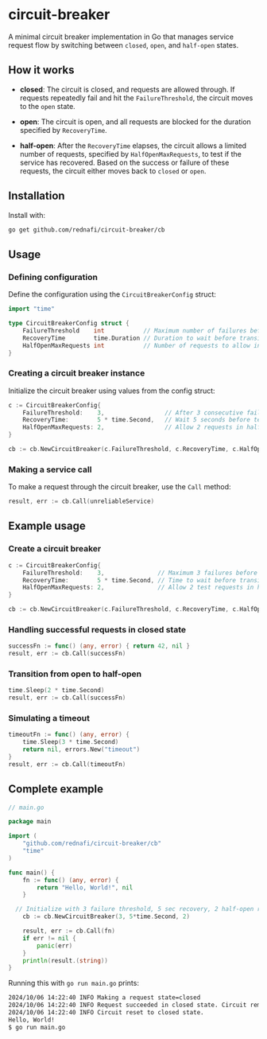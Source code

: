 # circuit-breaker

A minimal circuit breaker implementation in Go that manages service request flow by
switching between `closed`, `open`, and `half-open` states.

## How it works

-   **closed**: The circuit is closed, and requests are allowed through. If requests
    repeatedly fail and hit the `FailureThreshold`, the circuit moves to the `open` state.

-   **open**: The circuit is open, and all requests are blocked for the duration specified
    by `RecoveryTime`.

-   **half-open**: After the `RecoveryTime` elapses, the circuit allows a limited number of
    requests, specified by `HalfOpenMaxRequests`, to test if the service has recovered.
    Based on the success or failure of these requests, the circuit either moves back to
    `closed` or `open`.

## Installation

Install with:

```sh
go get github.com/rednafi/circuit-breaker/cb
```

## Usage

### Defining configuration

Define the configuration using the `CircuitBreakerConfig` struct:

```go
import "time"

type CircuitBreakerConfig struct {
    FailureThreshold    int           // Maximum number of failures before the circuit trips to open
    RecoveryTime        time.Duration // Duration to wait before transitioning to half-open state
    HalfOpenMaxRequests int           // Number of requests to allow in half-open state to check if service has recovered
}
```

### Creating a circuit breaker instance

Initialize the circuit breaker using values from the config struct:

```go
c := CircuitBreakerConfig{
    FailureThreshold:    3,                 // After 3 consecutive failures, the circuit will open
    RecoveryTime:        5 * time.Second,   // Wait 5 seconds before testing in half-open state
    HalfOpenMaxRequests: 2,                 // Allow 2 requests in half-open state before deciding to fully open or close
}

cb := cb.NewCircuitBreaker(c.FailureThreshold, c.RecoveryTime, c.HalfOpenMaxRequests)
```

### Making a service call

To make a request through the circuit breaker, use the `Call` method:

```go
result, err := cb.Call(unreliableService)
```

## Example usage

### Create a circuit breaker

```go
c := CircuitBreakerConfig{
    FailureThreshold:    3,               // Maximum 3 failures before circuit trips
    RecoveryTime:        5 * time.Second, // Time to wait before transitioning to half-open state
    HalfOpenMaxRequests: 2,               // Allow 2 test requests in half-open state
}

cb := cb.NewCircuitBreaker(c.FailureThreshold, c.RecoveryTime, c.HalfOpenMaxRequests)
```

### Handling successful requests in closed state

```go
successFn := func() (any, error) { return 42, nil }
result, err := cb.Call(successFn)
```

### Transition from open to half-open

```go
time.Sleep(2 * time.Second)
result, err := cb.Call(successFn)
```

### Simulating a timeout

```go
timeoutFn := func() (any, error) {
    time.Sleep(3 * time.Second)
    return nil, errors.New("timeout")
}
result, err := cb.Call(timeoutFn)
```

## Complete example

```go
// main.go

package main

import (
	"github.com/rednafi/circuit-breaker/cb"
	"time"
)

func main() {
	fn := func() (any, error) {
		return "Hello, World!", nil
	}

  // Initialize with 3 failure threshold, 5 sec recovery, 2 half-open requests
	cb := cb.NewCircuitBreaker(3, 5*time.Second, 2)

	result, err := cb.Call(fn)
	if err != nil {
		panic(err)
	}
	println(result.(string))
}
```

Running this with `go run main.go` prints:

```txt
2024/10/06 14:22:40 INFO Making a request state=closed
2024/10/06 14:22:40 INFO Request succeeded in closed state. Circuit remains closed.
2024/10/06 14:22:40 INFO Circuit reset to closed state.
Hello, World!
$ go run main.go
```
